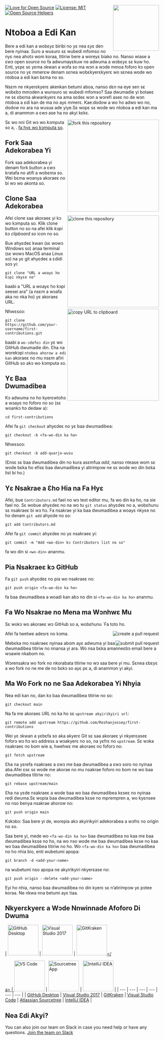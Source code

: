 [![Love for Open Source](https://badges.frapsoft.com/os/v1/open-source.svg?v=103)](https://github.com/ellerbrock/open-source-badges/)
[<img align="right" width="150" src="https://firstcontributions.github.io/assets/Readme/join-slack-team.png">](https://join.slack.com/t/firstcontributors/shared_invite/zt-1hg51qkgm-Xc7HxhsiPYNN3ofX2_I8FA)
[![License: MIT](https://img.shields.io/badge/License-MIT-green.svg)](https://opensource.org/licenses/MIT)
[![Open Source Helpers](https://www.codetriage.com/roshanjossey/first-contributions/badges/users.svg)](https://www.codetriage.com/roshanjossey/first-contributions)

# Ntoboa a Edi Kan

Bere a edi kan a wobɛyɛ biribi no yɛ nea ɛyɛ den bere nyinaa. Suro a wusuro sɛ wubedi mfomso no nyɛ nea ahotɔ wom koraa, titiriw bere a woreyɛ biako no. Nanso wiase a ɛwɔ open source no fa adwumayɛkuw ne adwuma a wɔbɛyɛ sɛ kuw ho. Enti, yɛpɛ sɛ yɛma ɔkwan a wɔfa so ma wɔn a wɔde mmoa foforo kɔ open source no yɛ mmerɛw denam sɛnea wobɛkyerɛkyerɛ wo sɛnea wode wo ntoboa a edi kan bɛma no so.

Nsɛm ne nkyerɛkyerɛ akenkan betumi aboa, nanso dɛn na eye sen sɛ wobɛbɔ mmɔden a wunsuro sɛ wubedi mfomso? Saa dwumadie yi botaeɛ ne sɛ ɛbɛma akwankyerɛ na ama sɛdeɛ wɔn a wɔrefi aseɛ no de wɔn ntoboa a ɛdi kan de ma no ayɛ mmerɛ. Kae:dodow a wo ho adwo wo no, dodow no ara na wusua ade yiye.Sɛ wopɛ sɛ wode wo ntoboa a edi kan ma a, di anammɔn a ɛwɔ ase ha no akyi kɛkɛ.

<img align="right" width="300" src="https://firstcontributions.github.io/assets/Readme/fork.png" alt="fork this repository" />

Sɛ wo nni Git wɔ wo kɔmputa so a, . [fa hyɛ wo kɔmputa so](https://help.github.com/articles/set-up-git/).

## Fork Saa Adekorabea Yi

Fork saa adekorabea yi denam fork button a ɛwɔ kratafa no atifi a wobɛma so.
Wei bɛma woanya akoraeɛ no bi wɔ wo akonta so.

## Clone Saa Adekorabea

<img align="right" width="300" src="https://firstcontributions.github.io/assets/Readme/clone.png" alt="clone this repository" />

Afei clone saa akoraeɛ yi kɔ wo kɔmputa so. Klik clone button no so na afei klik *kɔpi kɔ clipboard so* icon no so.

Bue ahyɛdeɛ kwan (sɛ wowɔ Windows so) anaa terminal (sɛ wowɔ MacOS anaa Linux so) na yɛ git ahyɛdeɛ a ɛdidi soɔ yi:

```
git clone "URL a woayɛ ho kɔpi nkyɛe no"
```
baabi a "URL a woayɛ ho kɔpi seesei ara" (a nsɛm a wɔafa aka no nka ho) yɛ akoraeɛ URL.

<img align="right" width="300" src="https://firstcontributions.github.io/assets/Readme/copy-to-clipboard.png" alt="copy URL to clipboard" />

Nhwɛsoɔ:
```
git clone https://github.com/your-username/first-contributions.git
```
baabi a `wo-ɔdefoɔ din` yɛ wo GitHub dwumadie din. Ɛha na worekɔpi `ntoboa ahorow a edi kan` akoraeɛ no mu nsɛm afiri GitHub so akɔ wo kɔmputa so.

## Yɛ Baa Dwumadibea

Kɔ adwuma no ho kyerɛwtohɔ a wɔayɛ no foforo no so (sɛ woankɔ hɔ dedaw a):

```
cd first-contributions
```
Afei fa `git checkout` ahyɛdeɛ no yɛ baa dwumadibea:
```
git checkout -b <fa-wo-din ka ho>
```

Nhwɛsoɔ:
```
git checkout -b add-quarjo-wusu
```
(Ɛnsɛ sɛ baa dwumadibea din no kura asɛmfua *add*, nanso ntease wom sɛ wode bɛka ho efisɛ baa dwumadibea yi atirimpɔw ne sɛ wode wo din bɛka list bi ho.)

## Yɛ Nsakrae a Ɛho Hia na Fa Hyɛ

Afei, bue `Contributors.md` fael no wɔ text editor mu, fa wo din ka ho, na sie fael no. Sɛ wobue ahyɛdeɛ no na wo tu `git status` ahyɛdeɛ no a, wobɛhunu sɛ nsakraeɛ bi wɔ hɔ. Fa nsakrae yi ka baa dwumadibea a woayɛ nkyɛe no ho denam `git add` ahyɛde no so:
```
git add Contributors.md
```

Afei fa `git commit` ahyɛdeɛ no yɛ nsakraeɛ yi:
```
git commit -m "Add <wo-din> kɔ Contributors list no so"
```
fa wo din si `<wo-din>` ananmu.

## Pia Nsakraeɛ kɔ GitHub

Fa `git push` ahyɛdeɛ no pia wo nsakraeɛ no:
```
git push origin <fa-wo-din ka ho>
```
fa baa dwumadibea a woadi kan abɔ no din si `<fa-wo-din ka ho>` ananmu.

## Fa Wo Nsakrae no Mena ma Wɔnhwɛ Mu

Sɛ wokɔ wo akoraeɛ wɔ GitHub so a, wobɛhunu `Fa toto ho.

<img style="float: right;" src="https://firstcontributions.github.io/assets/Readme/compare-and-pull.png" alt="create a pull request" />

Afei fa twetwe adesrɛ no kɔma.

<img style="float: right;" src="https://firstcontributions.github.io/assets/Readme/submit-pull-request.png" alt="submit pull request" />

Mebɛka mo nsakraeɛ nyinaa abom ayɛ adwuma yi baa dwumadibea titiriw no nnansa yi ara. Wo nsa bɛka amanneɛbɔ email bere a wɔawie nkabom no.

Wɔrensakra wo fork no nkorabata titiriw no wɔ saa bere yi mu. Sɛnea ɛbɛyɛ a wo fork no ne me de no bɛkɔ so ayɛ pɛ a, di anammɔn yi akyi.

## Ma Wo Fork no ne Saa Adekorabea Yi Nhyia

Nea edi kan no, dan kɔ baa dwumadibea titiriw no so:
```
git checkout main
```

Na fa me akoraeɛ URL no ka ho sɛ `upstream akyirikyiri url`:
```
git remote add upstream https://github.com/Roshanjossey/first-contributions
```
Wei yɛ ɔkwan a yɛbɛfa so aka akyerɛ Git sɛ saa akoraeɛ yi nkyerɛaseɛ foforɔ wɔ hɔ wɔ address a wɔakyerɛ no so, na yɛfrɛ no `upstream`. Sɛ wɔka nsakraeɛ no bom wie a, hwehwɛ me akoraeɛ no foforɔ no:
```
git fetch upstream
```

Ɛha na yɛrefa nsakraeɛ a ɛwɔ me baa dwumadibea a ɛwɔ soro no nyinaa aba.Afei ɛsɛ sɛ wode me akorae no mu nsakrae foforo no bom ne wo baa dwumadibea titiriw no:
```
git rebase upstream/main
```
Ɛha na yɛde nsakraeɛ a wode baa wo baa dwumadibea kɛseɛ no nyinaa redi dwuma.Sɛ wopia baa dwumadibea kɛse no mprempren a, wo kyɛnsee no nso benya nsakrae ahorow no:

```
git push origin main
```
Kɔkɔbɔ: Saa bere yi de, worepia akɔ akyirikyiri adekorabea a wɔfrɛ no origin no so.

Saa bere yi, mede wo `<fa-wo-din ka ho>` baa dwumadibea no kaa me baa dwumadibea kɛse no ho, na wo nso wode me baa dwumadibea kɛse no kaa wo baa dwumadibea titiriw no ho. Wo `<fa-wo-din ka ho>` baa dwumadibea no ho nhia bio, enti wubetumi apopa:
```
git branch -d <add-your-name>
```
na wubetumi nso apopa ne akyirikyiri nkyerɛase no:
```
git push origin --delete <add-your-name>
```
Eyi ho nhia, nanso baa dwumadibea no din kyerɛ sɛ n’atirimpɔw yɛ pɔtee koraa. Ne nkwa nna betumi ayɛ tiaa.

## Nkyerɛkyerɛ a Wɔde Nnwinnade Afoforo Di Dwuma

| <a href="../gui-tool-tutorials/github-desktop-tutorial.md"><img alt="GitHub Desktop" src="https://desktop.github.com/images/desktop-icon.svg" width="100"></a> | <a href="../gui-tool-tutorials/github-windows-vs2017-tutorial.md"><img alt="Visual Studio 2017" src="https://upload.wikimedia.org/wikipedia/commons/c/cd/Visual_Studio_2017_Logo.svg" width="100"></a> | <a href="../gui-tool-tutorials/gitkraken-tutorial.md"><img alt="GitKraken" src="https://firstcontributions.github.io/assets/gui-tool-tutorials/gitkraken-tutorial/gk-icon.png" width="100"></

a> | <a href="../gui-tool-tutorials/github-windows-vs-code-tutorial.md"><img alt="VS Code" src="https://upload.wikimedia.org/wikipedia/commons/2/2d/Visual_Studio_Code_1.18_icon.svg" width=100></a> | <a href="../gui-tool-tutorials/sourcetree-macos-tutorial.md"><img alt="Sourcetree App" src="https://wac-cdn.atlassian.com/dam/jcr:81b15cde-be2e-4f4a-8af7-9436f4a1b431/Sourcetree-icon-blue.svg" width=100></a> | <a href="../gui-tool-tutorials/github-windows-intellij-tutorial.md"><img alt="IntelliJ IDEA" src="https://upload.wikimedia.org/wikipedia/commons/thumb/9/9c/IntelliJ_IDEA_Icon.svg/512px-IntelliJ_IDEA_Icon.svg.png" width=100></a> |
| --- | --- | --- | --- | --- | --- |
| [GitHub Desktop](../gui-tool-tutorials/github-desktop-tutorial.md) | [Visual Studio 2017](../gui-tool-tutorials/github-windows-vs2017-tutorial.md) | [GitKraken](../gui-tool-tutorials/gitkraken-tutorial.md) | [Visual Studio Code](../gui-tool-tutorials/github-windows-vs-code-tutorial.md) | [Atlassian Sourcetree](../gui-tool-tutorials/sourcetree-macos-tutorial.md) | [IntelliJ IDEA](../gui-tool-tutorials/github-windows-intellij-tutorial.md) |

## Nea Ɛdi Akyi?

You can also join our team on Slack in case you need help or have any questions. [Join the team on Slack](https://join.slack.com/t/firstcontributors/shared_invite/zt-1hg51qkgm-Xc7HxhsiPYNN3ofX2_I8FA)